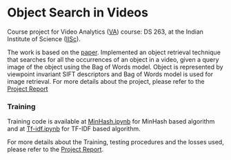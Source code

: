 # Object Search in Videos

Course project for Video Analytics ([VA](https://val.cds.iisc.ac.in/DS-263-VA/)) course: DS 263, at the Indian Institute of Science ([IISc](https://iisc.ac.in/)).

The work is based on the [paper](https://link.springer.com/chapter/10.1007/11957959_7).
Implemented an object retrieval technique that searches for all the occurrences of an object in a video, given a query image of the object using the Bag of Words model. Object is represented by viewpoint invariant SIFT descriptors and Bag of Words model is used for image retrieval.
For more details about the project, please refer to the [Project Report](https://github.com/chaitrasj/Object-Search-in-Videos/blob/main/Object_Search_in_Videos_Video_Analytics.pdf)

### Training
Training code is available at [MinHash.ipynb](https://github.com/chaitrasj/Object-Search-in-Videos/blob/main/MinHash.ipynb) for MinHash based algorithm and at [Tf-idf.ipynb](https://github.com/chaitrasj/Object-Search-in-Videos/blob/main/Tf_idf.ipynb) for TF-IDF based algorithm.

For more details about the Training, testing procedures and the losses used, please refer to the [Project Report](https://github.com/chaitrasj/Object-Search-in-Videos/blob/main/Object_Search_in_Videos_Video_Analytics.pdf).
